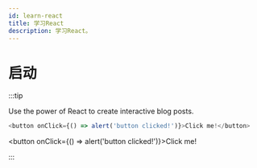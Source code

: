 ```yaml
---
id: learn-react
title: 学习React
description: 学习React。
---
```


# 启动

:::tip

Use the power of React to create interactive blog posts.

```js
<button onClick={() => alert('button clicked!')}>Click me!</button>
```

<button onClick={() => alert('button clicked!')}>Click me!</button>

:::
